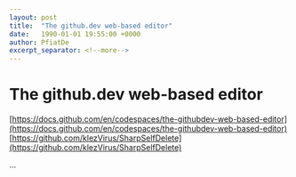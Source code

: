 ```yaml
---
layout: post
title:  "The github.dev web-based editor"
date:   1990-01-01 19:55:00 +0000
author: PfiatDe
excerpt_separator: <!--more-->
---
```


# The github.dev web-based editor
[https://docs.github.com/en/codespaces/the-githubdev-web-based-editor](https://docs.github.com/en/codespaces/the-githubdev-web-based-editor)
[https://github.com/klezVirus/SharpSelfDelete](https://github.com/klezVirus/SharpSelfDelete)

...
<!--more-->
